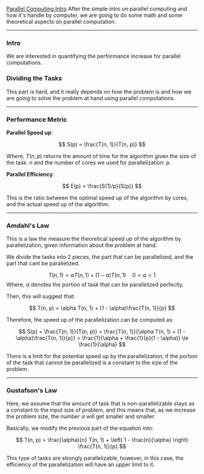[Parallel Computing Intro](Parallel%20Computing%20Intro.md)
After the simple intro on parallel computing and how it's handle by computer, we are going to do some math and some theoretical aspects on parallel computation. 

---
### **Intro**

We are interested in quantifying the performance increase for parallel computations. 

### **Dividing the Tasks**

This part is hard, and it really depends on how the problem is and how we are going to solve the problem at hand using parallel computations. 

---
### **Performance Metric**
**Parallel Speed up**: 

$$
S(p) = \frac{T(n, 1)}{T(n, p)}
$$

Where, $T(n, p)$ returns the amount of time for the algorithm given the size of the task: $n$ and the number of cores we used for parallelization: $p$. 

**Parallel Efficiency**: 

$$
E(p) = \frac{S(1)/p}{S(p)}
$$

This is the ratio between the optimal speed up of the algorithm by cores, and the actual speed up of the algorithm. 

---
### **Amdahl's Law**

This is a law the measure the theoretical speed up of the algorithm by parallelization, given information about the problem at hand. 

We divide the tasks into 2 pieces, the part that can be parallelized, and the part that cant be parallelized.

$$
T(n , 1) = \alpha T(n, 1) + (1 -  \alpha)T(n, 1) \quad 0< \alpha < 1
$$
Where, $\alpha$ denotes the portion of task that can be parallelized perfectly. 

Then, this will suggest that: 

$$
T(n, p) = \alpha T(n, 1) + (1 - \alpha)\frac{T(n, 1)}{p}
$$

Therefore, the speed up of the parallelization can be computed as: 

$$
S(p) = \frac{T(n, 1)}{T(n, p)} =  
\frac{T(n, 1)}{\alpha T(n, 1) + (1 - \alpha)\frac{T(n, 1)}{p}}  = 
\frac{1}{\alpha + \frac{1}{p}(1 - \alpha)} \le \frac{1}{\alpha}
$$

There is a limit for the potential speed up by the parallelization, if the portion of the task that cannot be parallelized is a constant to the size of the problem. 

---
### **Gustafson's Law**

Here, we assume that the amount of task that is non-parallelizable stays as a constant to the input size of problem, and this means that, as we increase the problem size, the number $\alpha$ will get smaller and smaller. 

Basically, we modify the previous part of the equation into: 

$$
T(n, p)  = \frac{\alpha}{n} T(n, 1) + \left(
    1 - \frac{n}{\alpha}
\right) \frac{T(n, 1)}{p}
$$

This type of tasks are strongly parallelizable, however, in this case, the efficiency of the parallelization will have an upper limit to it. 



